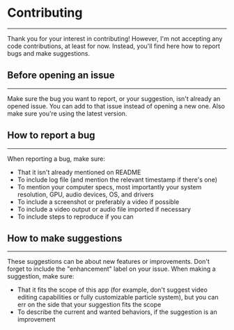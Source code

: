 # Contributing
- - -
Thank you for your interest in contributing! However, I'm not accepting any code contributions, at least for now. Instead, you'll find here how to report bugs and make suggestions.

## Before opening an issue
- - -
Make sure the bug you want to report, or your suggestion, isn't already an opened issue. You can add to that issue instead of opening a new one.
Also make sure you're using the latest version.

## How to report a bug
- - -
When reporting a bug, make sure:
- That it isn't already mentioned on README
- To include log file (and mention the relevant timestamp if there's one)
- To mention your computer specs, most importantly your system resolution, GPU, audio devices, OS, and drivers
- To include a screenshot or preferably a video if possible
- To include a video output or audio file imported if necessary
- To include steps to reproduce if you can

## How to make suggestions
- - -
These suggestions can be about new features or improvements. Don't forget to include the "enhancement" label on your issue.
When making a suggestion, make sure:
- That it fits the scope of this app (for example, don't suggest video editing capabilities or fully customizable particle system), but you can err on the side that your suggestion fits the scope
- To describe the current and wanted behaviors, if the suggestion is an improvement
